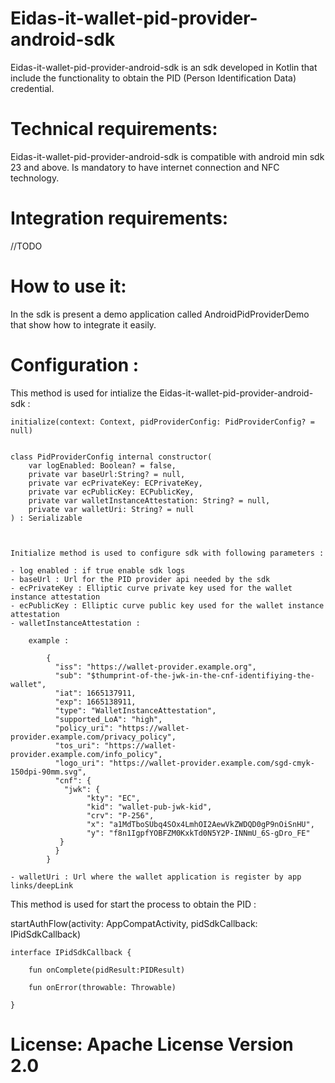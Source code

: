 

# Eidas-it-wallet-pid-provider-android-sdk

Eidas-it-wallet-pid-provider-android-sdk is an sdk developed in Kotlin that include the functionality to obtain the PID (Person Identification Data) credential.

# Technical requirements:

Eidas-it-wallet-pid-provider-android-sdk is compatible with android min sdk 23 and above. Is mandatory to have internet connection and NFC technology.

# Integration requirements:

//TODO

# How to use it:

In the sdk is present a demo application called AndroidPidProviderDemo that show how to integrate it easily.

# Configuration :

This method is used for intialize the Eidas-it-wallet-pid-provider-android-sdk :

	
    initialize(context: Context, pidProviderConfig: PidProviderConfig? = null)

	
	class PidProviderConfig internal constructor(
	    var logEnabled: Boolean? = false,
	    private var baseUrl:String? = null,
	    private var ecPrivateKey: ECPrivateKey,
	    private var ecPublicKey: ECPublicKey,
	    private var walletInstanceAttestation: String? = null,
	    private var walletUri: String? = null
	) : Serializable  
	

	
	Initialize method is used to configure sdk with following parameters : 

	- log enabled : if true enable sdk logs
	- baseUrl : Url for the PID provider api needed by the sdk
	- ecPrivateKey : Elliptic curve private key used for the wallet instance attestation 
	- ecPublicKey : Elliptic curve public key used for the wallet instance attestation 
 	- walletInstanceAttestation : 

		example : 

			{
			  "iss": "https://wallet-provider.example.org",
			  "sub": "$thumprint-of-the-jwk-in-the-cnf-identifiying-the-wallet",
			  "iat": 1665137911,
			  "exp": 1665138911,
			  "type": "WalletInstanceAttestation",
			  "supported_LoA": "high",
			  "policy_uri": "https://wallet-provider.example.com/privacy_policy",
			  "tos_uri": "https://wallet-provider.example.com/info_policy",
			  "logo_uri": "https://wallet-provider.example.com/sgd-cmyk-150dpi-90mm.svg",
			  "cnf": {
			    "jwk": {
		             "kty": "EC",
		             "kid": "wallet-pub-jwk-kid",
		             "crv": "P-256",
		             "x": "a1MdTboSUbq4SOx4LmhOI2AewVkZWDQD0gP9nOiSnHU",
		             "y": "f8n1IgpfYOBFZM0KxkTd0N5Y2P-INNmU_6S-gDro_FE"
			   }
			  }
			}

	- walletUri : Url where the wallet application is register by app links/deepLink 

This method is used for start the process to obtain the PID :


startAuthFlow(activity: AppCompatActivity, pidSdkCallback: IPidSdkCallback)


	
	interface IPidSdkCallback {

	    fun onComplete(pidResult:PIDResult)

	    fun onError(throwable: Throwable)

	}
	


# License: Apache License Version 2.0





 

 


